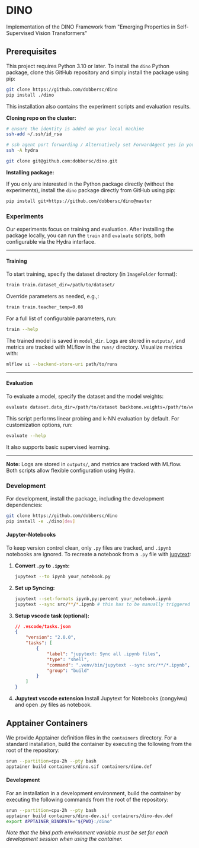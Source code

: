 # DINO

Implementation of the DINO Framework from "Emerging Properties in Self-Supervised Vision Transformers"

## Prerequisites

This project requires Python 3.10 or later.
To install the `dino` Python package, clone this GitHub repository and simply install the package using pip:

```bash
git clone https://github.com/dobbersc/dino
pip install ./dino
```
This installation also contains the experiment scripts and evaluation results.

**Cloning repo on the cluster:**
```bash
# ensure the identity is added on your local machine
ssh-add ~/.ssh/id_rsa 

# ssh agent port forwarding / Alternatively set ForwardAgent yes in your host config
ssh -A hydra 

git clone git@github.com:dobbersc/dino.git
```


**Installing package:**

If you only are interested in the Python package directly (without the experiments), install the `dino`
package directly from GitHub using pip:

```bash
pip install git+https://github.com/dobbersc/dino@master
```

### **Experiments**

Our experiments focus on training and evaluation. After installing the package locally, you can run the `train` and `evaluate` scripts, both configurable via the Hydra interface.

---

#### **Training**
To start training, specify the dataset directory (in `ImageFolder` format):

```bash
train train.dataset_dir=/path/to/dataset/
```

Override parameters as needed, e.g.,:

```bash
train train.teacher_temp=0.08
```

For a full list of configurable parameters, run:

```bash
train --help
```

The trained model is saved in `model_dir`. Logs are stored in `outputs/`, and metrics are tracked with MLflow in the `runs/` directory. Visualize metrics with:

```bash
mlflow ui --backend-store-uri path/to/runs
```

---

#### **Evaluation**
To evaluate a model, specify the dataset and the model weights:

```bash
evaluate dataset.data_dir=/path/to/dataset backbone.weights=/path/to/weights
```

This script performs linear probing and k-NN evaluation by default. For customization options, run:

```bash
evaluate --help
```

It also supports basic supervised learning.

---

**Note:** Logs are stored in `outputs/`, and metrics are tracked with MLflow. Both scripts allow flexible configuration using Hydra.


### Development

For development, install the package, including the development dependencies:

```bash
git clone https://github.com/dobbersc/dino
pip install -e ./dino[dev]
```

#### Jupyter-Notebooks
To keep version control clean, only `.py` files are tracked, and `.ipynb` notebooks are ignored. To recreate a notebook from a `.py` file with [jupytext](https://jupytext.readthedocs.io/en/latest/using-cli.html):

1. **Convert `.py` to `.ipynb`:**
    ```bash
    jupytext --to ipynb your_notebook.py
    ```
2. **Set up Syncing:**
    ```bash
    jupytext --set-formats ipynb,py:percent your_notebook.ipynb
    jupytext --sync src/**/*.ipynb # this has to be manually triggered
    ```
3. **Setup vscode task (optional):** 
    ```json
    // .vscode/tasks.json
    {
        "version": "2.0.0",
        "tasks": [
            {
                "label": "jupytext: Sync all .ipynb files",
                "type": "shell",
                "command": ".venv/bin/jupytext --sync src/**/*.ipynb",
                "group": "build"
            }
        ]
    }
    ```

4. **Jupytext vscode extension**
Install Jupytext for Notebooks (congyiwu) and open .py files as notebook.

## Apptainer Containers

We provide Apptainer definition files in the `containers` directory.
For a standard installation, build the container by executing the following from the root of the repository:

```bash
srun --partition=cpu-2h --pty bash
apptainer build containers/dino.sif containers/dino.def
```

#### Development

For an installation in a development environment, build the container by executing the following commands from the root of the repository:

```bash
srun --partition=cpu-2h --pty bash
apptainer build containers/dino-dev.sif containers/dino-dev.def
export APPTAINER_BINDPATH="${PWD}:/dino"
```

*Note that the bind path environment variable must be set for each development session when using the container.*
